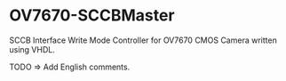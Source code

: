 # OV7670-SCCBMaster
SCCB Interface Write Mode Controller for OV7670 CMOS Camera written using VHDL.

TODO => Add English comments.

